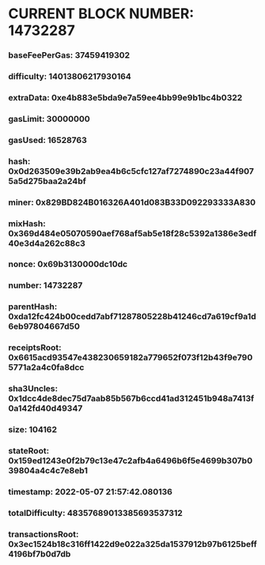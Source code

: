 # CURRENT BLOCK NUMBER: 14732287

### baseFeePerGas: 37459419302
### difficulty: 14013806217930164
### extraData: 0xe4b883e5bda9e7a59ee4bb99e9b1bc4b0322
### gasLimit: 30000000
### gasUsed: 16528763
### hash: 0x0d263509e39b2ab9ea4b6c5cfc127af7274890c23a44f9075a5d275baa2a24bf
### miner: 0x829BD824B016326A401d083B33D092293333A830
### mixHash: 0x369d484e05070590aef768af5ab5e18f28c5392a1386e3edf40e3d4a262c88c3
### nonce: 0x69b3130000dc10dc
### number: 14732287
### parentHash: 0xda12fc424b00cedd7abf71287805228b41246cd7a619cf9a1d6eb97804667d50
### receiptsRoot: 0x6615acd93547e438230659182a779652f073f12b43f9e7905771a2a4c0fa8dcc
### sha3Uncles: 0x1dcc4de8dec75d7aab85b567b6ccd41ad312451b948a7413f0a142fd40d49347
### size: 104162
### stateRoot: 0x159ed1243e0f2b79c13e47c2afb4a6496b6f5e4699b307b039804a4c4c7e8eb1
### timestamp: 2022-05-07 21:57:42.080136
### totalDifficulty: 48357689013385693537312
### transactionsRoot: 0x3ec1524b18c316ff1422d9e022a325da1537912b97b6125beff4196bf7b0d7db
